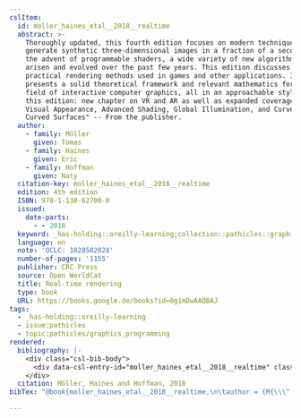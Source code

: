 ```yaml
---
cslItem:
  id: moller_haines_etal__2018__realtime
  abstract: >-
    Thoroughly updated, this fourth edition focuses on modern techniques used to
    generate synthetic three-dimensional images in a fraction of a second. With
    the advent of programmable shaders, a wide variety of new algorithms have
    arisen and evolved over the past few years. This edition discusses current,
    practical rendering methods used in games and other applications. It also
    presents a solid theoretical framework and relevant mathematics for the
    field of interactive computer graphics, all in an approachable style. New to
    this edition: new chapter on VR and AR as well as expanded coverage of
    Visual Appearance, Advanced Shading, Global Illumination, and Curves and
    Curved Surfaces" -- From the publisher.
  author:
    - family: Möller
      given: Tomas
    - family: Haines
      given: Eric
    - family: Hoffman
      given: Naty
  citation-key: moller_haines_etal__2018__realtime
  edition: 4th edition
  ISBN: 978-1-138-62700-0
  issued:
    date-parts:
      - - 2018
  keyword: _has-holding::oreilly-learning;collection::pathicles::graphics_programming
  language: en
  note: 'OCLC: 1028582028'
  number-of-pages: '1155'
  publisher: CRC Press
  source: Open WorldCat
  title: Real-time rendering
  type: book
  URL: https://books.google.de/books?id=0g1mDwAAQBAJ
tags:
  - _has-holding::oreilly-learning
  - issue:pathicles
  - topic:pathicles/graphics_programming
rendered:
  bibliography: |-
    <div class="csl-bib-body">
      <div data-csl-entry-id="moller_haines_etal__2018__realtime" class="csl-entry">Möller, T., Haines, E. and Hoffman, N. 2018 <i>Real-time rendering</i>. 4th edition. CRC Press. Available at: https://books.google.de/books?id=0g1mDwAAQBAJ.</div>
    </div>
  citation: Möller, Haines and Hoffman, 2018
bibTex: "@book{moller_haines_etal__2018__realtime,\n\tauthor = {M{\\\" o}ller, Tomas and Haines, Eric and Hoffman, Naty},\n\tedition = {4th edition},\n\tyear = {2018},\n\tnote = {OCLC: 1028582028},\n\tpublisher = {CRC Press},\n\ttitle = {Real-time rendering},\n}\n\n"

---
```

